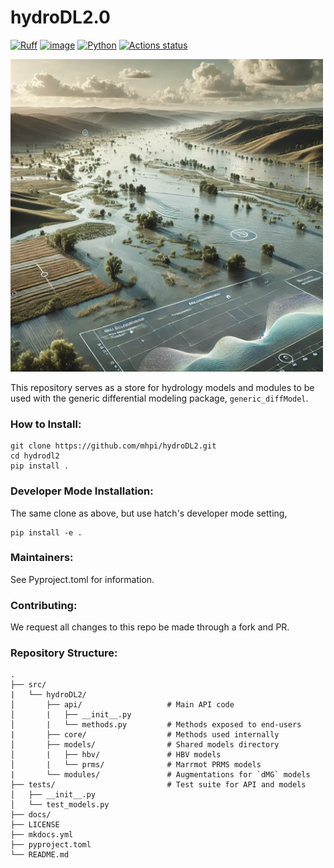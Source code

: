 # hydroDL2.0
[![Ruff](https://img.shields.io/endpoint?url=https://raw.githubusercontent.com/astral-sh/ruff/main/assets/badge/v2.json)](https://github.com/astral-sh/ruff)
[![image](https://img.shields.io/github/license/saltstack/salt)](https://github.com/mhpi/hydroDL2/blob/master/LICENSE)
[![Python](https://img.shields.io/badge/python-3.9%20%7C%203.10%20%7C%203.11-blue)]()
[![Actions status](https://github.com/astral-sh/ruff/workflows/CI/badge.svg)](https://github.com/astral-sh/ruff/actions)

<img src="docs/images/hydrodl2_cover_logo.png" alt="hydroOps" width="500" height="500">

This repository serves as a store for hydrology models and modules to be used
with the generic differential modeling package, `generic_diffModel`. 

### How to Install:
```shell
git clone https://github.com/mhpi/hydroDL2.git
cd hydrodl2
pip install .
```

### Developer Mode Installation:
The same clone as above, but use hatch's developer mode setting,
```shell
pip install -e .
```

### Maintainers:
See Pyproject.toml for information.

### Contributing:
We request all changes to this repo be made through a fork and PR.


### Repository Structure:

    .
    ├── src/
    |   └── hydroDL2/ 
    │       ├── api/                   # Main API code
    │       |   ├── __init__.py        
    │       |   └── methods.py         # Methods exposed to end-users
    |       ├── core/                  # Methods used internally
    │       ├── models/                # Shared models directory
    │       |   ├── hbv/               # HBV models
    │       |   └── prms/              # Marrmot PRMS models     
    |       └── modules/               # Augmentations for `dMG` models
    ├── tests/                         # Test suite for API and models
    │   ├── __init__.py            
    │   └── test_models.py
    ├── docs/                          
    ├── LICENSE
    ├── mkdocs.yml
    ├── pyproject.toml             
    └── README.md                      
